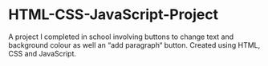 # HTML-CSS-JavaScript-Project
A project I completed in school involving buttons to change text and background colour as well an “add paragraph“ button. Created using HTML, CSS and JavaScript.
